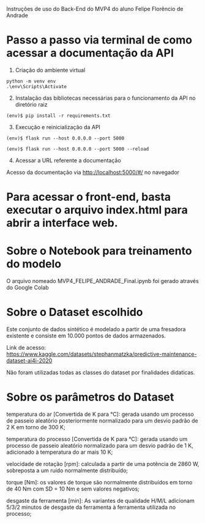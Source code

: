 Instruções de uso do Back-End do MVP4 do aluno Felipe Florêncio de Andrade


# Passo a passo via terminal de como acessar a documentação  da API 

1. Criação do ambiente virtual

```
python -m venv env
.\env\Scripts\Activate
```

2. Instalação das bibliotecas necessárias para o funcionamento da API no diretório raiz

```
(env)$ pip install -r requirements.txt
```

3. Execução e reinicialização da API

```
(env)$ flask run --host 0.0.0.0 --port 5000
```

```
(env)$ flask run --host 0.0.0.0 --port 5000 --reload
```

4. Acessar a URL referente a documentação

Acesso da documentação via [http://localhost:5000/#/](http://localhost:5000/#/) no navegador 


# Para acessar o front-end, basta executar o arquivo index.html para abrir a interface web.


# Sobre o Notebook para treinamento do modelo

O arquivo nomeado MVP4_FELIPE_ANDRADE_Final.ipynb foi gerado através do Google Colab

# Sobre o Dataset escolhido

Este conjunto de dados sintético é modelado a partir de uma fresadora existente e consiste em 10.000 pontos de dados armazenados.

Link de acesso: https://www.kaggle.com/datasets/stephanmatzka/predictive-maintenance-dataset-ai4i-2020

Não foram utilizadas todas as classes do dataset por finalidades didaticas.

# Sobre os parâmetros do Dataset

temperatura do ar [Convertida de K para °C]: gerada usando um processo de passeio aleatório posteriormente normalizado para um desvio padrão de 2 K em torno de 300 K;

temperatura do processo [Convertida de K para °C]: gerada usando um processo de passeio aleatório normalizado para um desvio padrão de 1 K, adicionado à temperatura do ar mais 10 K;

velocidade de rotação [rpm]: calculada a partir de uma potência de 2860 W, sobreposta a um ruído normalmente distribuído;

torque [Nm]: os valores de torque são normalmente distribuídos em torno de 40 Nm com SD = 10 Nm e sem valores negativos;

desgaste da ferramenta [min]: As variantes de qualidade H/M/L adicionam 5/3/2 minutos de desgaste da ferramenta à ferramenta utilizada no processo;



